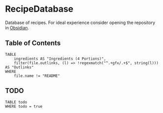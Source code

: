 # RecipeDatabase

Database of recipes.
For ideal experience consider opening the repository in [Obsidian](https://obsidian.md/).


## Table of Contents

```dataview
TABLE
	ingredients AS "Ingredients (4 Portions)",
	filter(file.outlinks, (l) => !regexmatch("^.+gfx/.+$", string(l))) AS "Outlinks"
WHERE 
	file.name != "README"
```

## TODO

```dataview
TABLE todo
WHERE todo = true
```